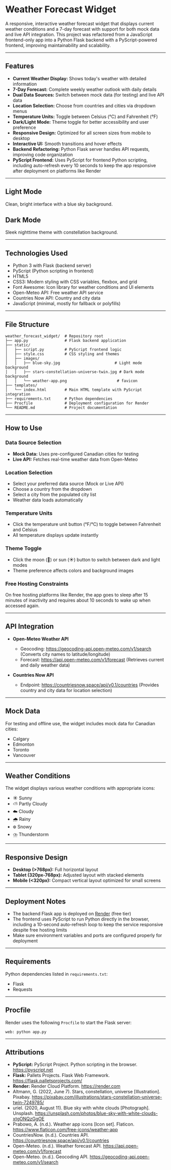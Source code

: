 # Weather Forecast Widget

A responsive, interactive weather forecast widget that displays current weather conditions and a 7-day forecast with support for both mock data and live API integration. This project was refactored from a JavaScript frontend-only app into a Python Flask backend with a PyScript-powered frontend, improving maintainability and scalability.

---

## Features

- **Current Weather Display:** Shows today's weather with detailed information  
- **7-Day Forecast:** Complete weekly weather outlook with daily details  
- **Dual Data Sources:** Switch between mock data (for testing) and live API data  
- **Location Selection:** Choose from countries and cities via dropdown menus  
- **Temperature Units:** Toggle between Celsius (°C) and Fahrenheit (°F)  
- **Dark/Light Mode:** Theme toggle for better accessibility and user preference  
- **Responsive Design:** Optimized for all screen sizes from mobile to desktop  
- **Interactive UI:** Smooth transitions and hover effects  
- **Backend Refactoring:** Python Flask server handles API requests, improving code organization  
- **PyScript Frontend:** Uses PyScript for frontend Python scripting, including auto-refresh every 10 seconds to keep the app responsive after deployment on platforms like Render  

---

## Light Mode

Clean, bright interface with a blue sky background.

## Dark Mode

Sleek nighttime theme with constellation background.

---

## Technologies Used

- Python 3 with Flask (backend server)  
- PyScript (Python scripting in frontend)  
- HTML5  
- CSS3: Modern styling with CSS variables, flexbox, and grid  
- Font Awesome: Icon library for weather conditions and UI elements  
- Open-Meteo API: Free weather API service  
- Countries Now API: Country and city data  
- JavaScript (minimal, mostly for fallback or polyfills)  

---

## File Structure

```
weather_forecast_widget/  # Repository root
├── app.py                # Flask backend application
├── static/
│   ├── script.py         # PyScript frontend logic
│   ├── style.css         # CSS styling and themes
│   ├── images/
│   │   ├── blue-sky.jpg                        # Light mode background
│   │   ├── stars-constellation-universe-twin.jpg # Dark mode background
│   │   └── weather-app.png                      # favicon  
├── templates/
│   └── index.html        # Main HTML template with PyScript integration
├── requirements.txt      # Python dependencies
├── Procfile              # Deployment configuration for Render
└── README.md             # Project documentation
```

---

## How to Use

### Data Source Selection

- **Mock Data:** Uses pre-configured Canadian cities for testing  
- **Live API:** Fetches real-time weather data from Open-Meteo

### Location Selection

- Select your preferred data source (Mock or Live API)  
- Choose a country from the dropdown  
- Select a city from the populated city list  
- Weather data loads automatically  

### Temperature Units

- Click the temperature unit button (°F/°C) to toggle between Fahrenheit and Celsius  
- All temperature displays update instantly  

### Theme Toggle

- Click the moon (🌙) or sun (☀️) button to switch between dark and light modes  
- Theme preference affects colors and background images  

### Free Hosting Constraints

On free hosting platforms like Render, the app goes to sleep after 15 minutes of inactivity and requires about 10 seconds to wake up when accessed again.

---

## API Integration

- **Open-Meteo Weather API**  
  - Geocoding: https://geocoding-api.open-meteo.com/v1/search (Converts city names to latitude/longitude)  
  - Forecast: https://api.open-meteo.com/v1/forecast (Retrieves current and daily weather data)  

- **Countries Now API**  
  - Endpoint: https://countriesnow.space/api/v0.1/countries (Provides country and city data for location selection)  

---

## Mock Data

For testing and offline use, the widget includes mock data for Canadian cities:

- Calgary  
- Edmonton  
- Toronto  
- Vancouver  

---

## Weather Conditions

The widget displays various weather conditions with appropriate icons:

- ☀️ Sunny  
- ⛅ Partly Cloudy  
- ☁️ Cloudy  
- 🌧️ Rainy  
- ❄️ Snowy  
- ⛈️ Thunderstorm  

---

## Responsive Design

- **Desktop (>768px):** Full horizontal layout  
- **Tablet (320px-768px):** Adjusted layout with stacked elements  
- **Mobile (<320px):** Compact vertical layout optimized for small screens  

---

## Deployment Notes

- The backend Flask app is deployed on [Render](https://render.com) (free tier)  
- The frontend uses PyScript to run Python directly in the browser, including a 10-second auto-refresh loop to keep the service responsive despite free hosting limits  
- Make sure environment variables and ports are configured properly for deployment  

---

## Requirements

Python dependencies listed in `requirements.txt`:

- Flask  
- Requests  

---

## Procfile

Render uses the following `Procfile` to start the Flask server:

```
web: python app.py
```

---

## Attributions

- **PyScript:** PyScript Project. Python scripting in the browser. https://pyscript.net  
- **Flask:** Pallets Projects. Flask Web Framework. https://flask.palletsprojects.com/  
- **Render:** Render Cloud Platform. https://render.com  
- Altmann, G. (2022, June 7). Stars, constellation, universe [Illustration]. Pixabay. https://pixabay.com/illustrations/stars-constellation-universe-twin-7249785/  
- uriel. (2020, August 11). Blue sky with white clouds [Photograph]. Unsplash. https://unsplash.com/photos/blue-sky-with-white-clouds-xtgONQzGgOE  
- Prabowo, A. (n.d.). Weather app icons [Icon set]. Flaticon. https://www.flaticon.com/free-icons/weather-app  
- CountriesNow. (n.d.). Countries API. https://countriesnow.space/api/v0.1/countries  
- Open-Meteo. (n.d.). Weather forecast API. https://api.open-meteo.com/v1/forecast  
- Open-Meteo. (n.d.). Geocoding API. https://geocoding-api.open-meteo.com/v1/search  

